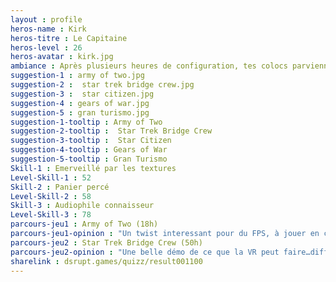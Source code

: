 ```yaml
---
layout : profile
heros-name : Kirk
heros-titre : Le Capitaine
heros-level : 26
heros-avatar : kirk.jpg
ambiance : Après plusieurs heures de configuration, tes colocs parviennent enfin à lancer la simulation d'USS Entreprise en réalité virtuelle mais vu l'heure tu préfères aller de coucher car tu vois un client demain.
suggestion-1 : army of two.jpg
suggestion-2 :  star trek bridge crew.jpg
suggestion-3 :  star citizen.jpg
suggestion-4 : gears of war.jpg
suggestion-5 : gran turismo.jpg
suggestion-1-tooltip : Army of Two
suggestion-2-tooltip :  Star Trek Bridge Crew
suggestion-3-tooltip :  Star Citizen
suggestion-4-tooltip : Gears of War
suggestion-5-tooltip : Gran Turismo
Skill-1 : Emerveillé par les textures
Level-Skill-1 : 52
Skill-2 : Panier percé
Level-Skill-2 : 58
Skill-3 : Audiophile connaisseur
Level-Skill-3 : 78
parcours-jeu1 : Army of Two (18h)
parcours-jeu1-opinion : "Un twist interessant pour du FPS, à jouer en cooperatif pour l'apprécier. Ressemble à Gears of War, avec un côté bromance plus prononcé. Pas de surprises pour la campagne mais un shooter solide"
parcours-jeu2 : Star Trek Bridge Crew (50h)
parcours-jeu2-opinion : "Une belle démo de ce que la VR peut faire…difficile de justifier l'achat d'un casque mais si vous en avez un c'est clairement une expérience de jeu unique. Attention c'est du multijoueur uniquement. On a joué à ça avec des copains avec la musique de startrek à fond dans le salon."
sharelink : dsrupt.games/quizz/result001100
---
```

